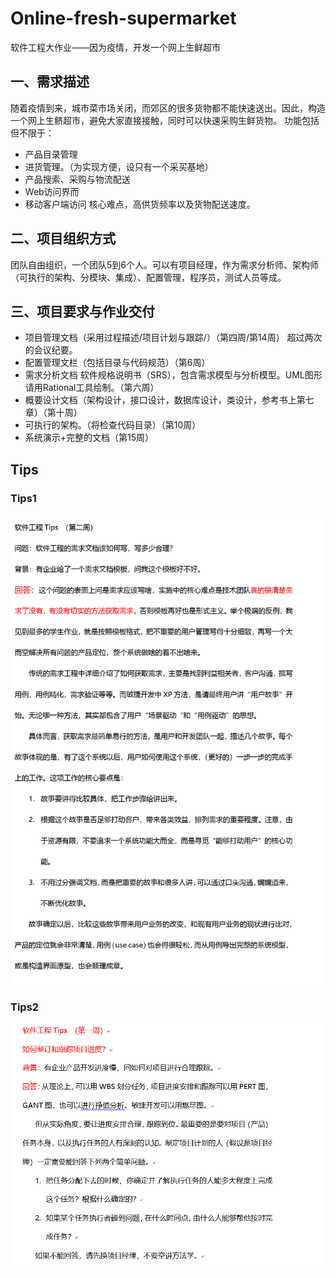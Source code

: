 # Online-fresh-supermarket
软件工程大作业——因为疫情，开发一个网上生鲜超市

## 一、需求描述
随着疫情到来，城市菜市场关闭，而郊区的很多货物都不能快速送出。因此，构造一个网上生鲚超市，避免大家直接接触，同时可以快速采购生鲜货物。
功能包括但不限于：
* 产品目录管理
* 进货管理。（为实现方便，设只有一个采买基地）
* 产品搜索、采购与物流配送
* Web访问界而
* 移动客户端访问
核心难点，高供货频率以及货物配送速度。
## 二、项目组织方式
团队自由组织，一个团队5到6个人。可以有项目经理，作为需求分析师、架构师（可执行的架构、分模块、集成）、配置管理，程序员，测试人员等成。
## 三、项目要求与作业交付
* 项目管理文档（采用过程描述/项目计划与跟踪/）（第四周/第14周）
                      超过两次的会议纪要。
* 配置管理文栏（包括目录与代码规范）（第6周）
* 需求分析文档 软件规格说明书（SRS），包含需求模型与分析模型。UML图形请用Rational工具绘制。（第六周）
* 概要设计文档（架构设计，接口设计，数据库设计，类设计，参考书上第七章）（第十周）
* 可执行的架构。（将检查代码目录）（第10周）
* 系统演示+完整的文档（第15周）

## Tips

### Tips1

![image](http://github.com/Monalissaa/Online-fresh-supermarket/raw/master/images/tips1.png)

### Tips2

![image](http://github.com/Monalissaa/Online-fresh-supermarket/raw/master/images/tips2.png)